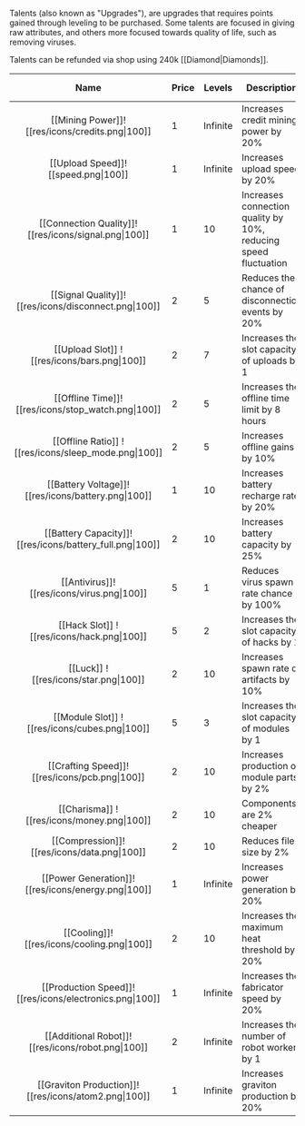 Talents (also known as "Upgrades"), are upgrades that requires points gained through leveling to be purchased. Some talents are focused in giving raw attributes, and others more focused towards quality of life, such as removing viruses.

Talents can be refunded via shop using 240k [[Diamond|Diamonds]].

|                           Name                           | Price | Levels   | Description                                                     | Level Required | Tech Required                             |
|:--------------------------------------------------------:| ----- | -------- | --------------------------------------------------------------- | -------------- | ----------------------------------------- |
|     [[Mining Power]]![[res/icons/credits.png\|100]]      | 1     | Infinite | Increases credit mining power by 20%                            | 1              |                                           |
|           [[Upload Speed]]![[speed.png\|100]]            | 1     | Infinite | Increases upload speed by 20%                                   | 1              |                                           |
|   [[Connection Quality]]![[res/icons/signal.png\|100]]   | 1     | 10       | Increases connection quality by 10%, reducing speed fluctuation | 2              |                                           |
|   [[Signal Quality]]![[res/icons/disconnect.png\|100]]   | 2     | 5        | Reduces the chance of disconnection events by 20%               | 3              |                                           |
|       [[Upload Slot]] ![[res/icons/bars.png\|100]]       | 2     | 7        | Increases the slot capacity of uploads by 1                     | 5              |                                           |
|    [[Offline Time]]![[res/icons/stop_watch.png\|100]]    | 2     | 5        | Increases the offline time limit by 8 hours                     | 8              |                                           |
|   [[Offline Ratio]] ![[res/icons/sleep_mode.png\|100]]   | 2     | 5        | Increases offline gains by 10%                                  | 10             |                                           |
|    [[Battery Voltage]]![[res/icons/battery.png\|100]]    | 1     | 10       | Increases battery recharge rate by 20%                          | 12             |                                           |
| [[Battery Capacity]]![[res/icons/battery_full.png\|100]] | 2     | 10       | Increases battery capacity by 25%                               | 14             |                                           |
|        [[Antivirus]]![[res/icons/virus.png\|100]]        | 5     | 1        | Reduces virus spawn rate chance by 100%                         | 16             |                                           |
|        [[Hack Slot]] ![[res/icons/hack.png\|100]]        | 5     | 2        | Increases the slot capacity of hacks by 1                       | 18             |                                           |
|          [[Luck]] ![[res/icons/star.png\|100]]           | 2     | 10       | Increases spawn rate of artifacts by 10%                        | 20             |                                           |
|      [[Module Slot]] ![[res/icons/cubes.png\|100]]      | 5     | 3        | Increases the slot capacity of modules by 1                     | 0              | [[Modules (Research)\|Modules]]           |
|      [[Crafting Speed]]![[res/icons/pcb.png\|100]]      | 2     | 10       | Increases production of module parts by 2%                      | 0              | [[Modules (Research)\|Modules]]           |
|        [[Charisma]] ![[res/icons/money.png\|100]]        | 2     | 10       | Components are 2% cheaper                                       | 23             |                                           |
|       [[Compression]]![[res/icons/data.png\|100]]        | 2     | 10       | Reduces file size by 2%                                         | 27             |                                           |
|    [[Power Generation]]![[res/icons/energy.png\|100]]    | 1     | Infinite | Increases power generation by 20%                               | 0              |                                           |
|       [[Cooling]]![[res/icons/cooling.png\|100]]        | 2     | 10       | Increases the maximum heat threshold by 20%                     | 0              | [[Overclocking (Research)\|Overclocking]] |
| [[Production Speed]]![[res/icons/electronics.png\|100]] | 1     | Infinite | Increases the fabricator speed by 20%                           | 0              | [[Manufactory (Research)\|Manufactory]]   |
|    [[Additional Robot]]![[res/icons/robot.png\|100]]     | 2     | Infinite | Increases the number of robot workers by 1                      | 0              | [[Logistic Robots]]                       |
|   [[Graviton Production]]![[res/icons/atom2.png\|100]]   | 1     | Infinite | Increases graviton production by 20%                            | 0              | [[Space Shaper]]                          |

